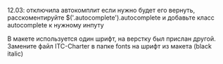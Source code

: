 12.03: отключила автокомплит
если нужно будет его вернуть, расскоментируйте $('.autocomplete').autocomplete и добавьте класс autocomplete к нужному инпуту

В макете используется один шрифт, на верстку был прислан другой.
Замените файл ITC-Charter в папке fonts на шрифт из макета (black italic)